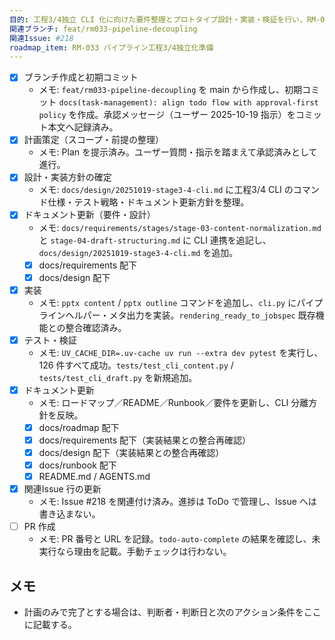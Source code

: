 ```yaml
---
目的: 工程3/4独立 CLI 化に向けた要件整理とプロトタイプ設計・実装・検証を行い、RM-033 の初動を完了させる
関連ブランチ: feat/rm033-pipeline-decoupling
関連Issue: #218
roadmap_item: RM-033 パイプライン工程3/4独立化準備
---
```


- [x] ブランチ作成と初期コミット
  - メモ: `feat/rm033-pipeline-decoupling` を main から作成し、初期コミット `docs(task-management): align todo flow with approval-first policy` を作成。承認メッセージ（ユーザー 2025-10-19 指示）をコミット本文へ記録済み。
- [x] 計画策定（スコープ・前提の整理）
  - メモ: Plan を提示済み。ユーザー質問・指示を踏まえて承認済みとして進行。
- [x] 設計・実装方針の確定
  - メモ: `docs/design/20251019-stage3-4-cli.md` に工程3/4 CLI のコマンド仕様・テスト戦略・ドキュメント更新方針を整理。
- [x] ドキュメント更新（要件・設計）
  - メモ: `docs/requirements/stages/stage-03-content-normalization.md` と `stage-04-draft-structuring.md` に CLI 連携を追記し、`docs/design/20251019-stage3-4-cli.md` を追加。
  - [x] docs/requirements 配下
  - [x] docs/design 配下
- [x] 実装
  - メモ: `pptx content` / `pptx outline` コマンドを追加し、`cli.py` にパイプラインヘルパー・メタ出力を実装。`rendering_ready_to_jobspec` 既存機能との整合確認済み。
- [x] テスト・検証
  - メモ: `UV_CACHE_DIR=.uv-cache uv run --extra dev pytest` を実行し、126 件すべて成功。`tests/test_cli_content.py` / `tests/test_cli_draft.py` を新規追加。
- [x] ドキュメント更新
  - メモ: ロードマップ／README／Runbook／要件を更新し、CLI 分離方針を反映。
  - [x] docs/roadmap 配下
  - [x] docs/requirements 配下（実装結果との整合再確認）
  - [x] docs/design 配下（実装結果との整合再確認）
  - [x] docs/runbook 配下
  - [x] README.md / AGENTS.md
- [x] 関連Issue 行の更新
  - メモ: Issue #218 を関連付け済み。進捗は ToDo で管理し、Issue へは書き込まない。
- [ ] PR 作成
  - メモ: PR 番号と URL を記録。`todo-auto-complete` の結果を確認し、未実行なら理由を記載。手動チェックは行わない。

## メモ
- 計画のみで完了とする場合は、判断者・判断日と次のアクション条件をここに記載する。
